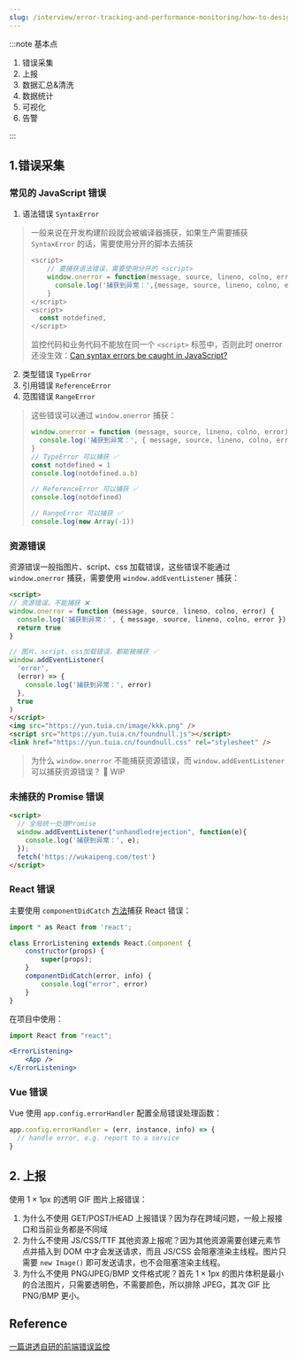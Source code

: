```yaml
---
slug: /interview/error-tracking-and-performance-monitoring/how-to-design-an-exception-monitoring-platform
---
```


:::note 基本点

1. 错误采集
2. 上报
3. 数据汇总&清洗
4. 数据统计
5. 可视化
6. 告警

:::


## 1.错误采集

### 常见的 JavaScript 错误

1. 语法错误 `SyntaxError`

> 一般来说在开发构建阶段就会被编译器捕获，如果生产需要捕获 `SyntaxError` 的话，需要使用分开的脚本去捕获
> 
> ```javascript
> <script>
>     // 要捕获语法错误，需要使用分开的 <script>
>     window.onerror = function(message, source, lineno, colno, error) {
>       console.log('捕获到异常：',{message, source, lineno, colno, error});
>     }
> </script>
> <script>
>   const notdefined,
> </script>
> ```
> 
> 监控代码和业务代码不能放在同一个 `<script>` 标签中，否则此时 onerror 还没生效：[Can syntax errors be caught in JavaScript?](https://stackoverflow.com/questions/5963045/can-syntax-errors-be-caught-in-javascript)

2. 类型错误 `TypeError`
3. 引用错误 `ReferenceError`
4. 范围错误 `RangeError`

> 这些错误可以通过 `window.onerror` 捕获：
> 
> ```javascript
> window.onerror = function (message, source, lineno, colno, error) {
>   console.log('捕获到异常：', { message, source, lineno, colno, error })
> }
> // TypeError 可以捕获 ✅
> const notdefined = 1
> console.log(notdefined.a.b)
> 
> // ReferenceError 可以捕获 ✅
> console.log(notdefined)
> 
> // RangeError 可以捕获 ✅
> console.log(new Array(-1))
> ```

### 资源错误

资源错误一般指图片、script、css 加载错误，这些错误不能通过 `window.onerror` 捕获，需要使用 `window.addEventListener` 捕获：

```html
<script>
// 资源错误，不能捕获 ❌
window.onerror = function (message, source, lineno, colno, error) {
  console.log('捕获到异常：', { message, source, lineno, colno, error })
  return true
}

// 图片、script、css加载错误，都能被捕获 ✅
window.addEventListener(
  'error',
  (error) => {
    console.log('捕获到异常：', error)
  },
  true
)
</script>
<img src="https://yun.tuia.cn/image/kkk.png" />
<script src="https://yun.tuia.cn/foundnull.js"></script>
<link href="https://yun.tuia.cn/foundnull.css" rel="stylesheet" />
```

> 为什么 `window.onerror` 不能捕获资源错误，而 `window.addEventListener` 可以捕获资源错误？
> 🚧 WIP

### 未捕获的 Promise 错误

```html
<script>
  // 全局统一处理Promise
  window.addEventListener("unhandledrejection", function(e){
    console.log('捕获到异常：', e);
  });
  fetch('https://wukaipeng.com/test')
</script>
```

### React 错误

主要使用 `componentDidCatch` [方法](https://react.dev/reference/react/Component#componentdidcatch)捕获 React 错误：

```jsx
import * as React from 'react';

class ErrorListening extends React.Component { 
    constructor(props) { 
        super(props); 
    }
    componentDidCatch(error, info) { 
        console.log("error", error)
    }
}
```

在项目中使用：

```jsx
import React from "react"; 

<ErrorListening> 
    <App /> 
</ErrorListening>
```

### Vue 错误

Vue 使用 `app.config.errorHandler` 配置全局错误处理函数：
```javascript
app.config.errorHandler = (err, instance, info) => {
  // handle error, e.g. report to a service
}
```

## 2. 上报

使用 $1\times1$px 的透明 GIF 图片上报错误：

1. 为什么不使用 GET/POST/HEAD 上报错误？因为存在跨域问题，一般上报接口和当前业务都是不同域
2. 为什么不使用 JS/CSS/TTF 其他资源上报呢？因为其他资源需要创建元素节点并插入到 DOM 中才会发送请求，而且 JS/CSS 会阻塞渲染主线程。图片只需要 `new Image()` 即可发送请求，也不会阻塞渲染主线程。
3. 为什么不使用 PNG/JPEG/BMP 文件格式呢？首先 $1\times1$px 的图片体积是最小的合法图片，只需要透明色，不需要颜色，所以排除 JPEG，其次 GIF 比 PNG/BMP 更小。
## Reference
[一篇讲透自研的前端错误监控](https://juejin.cn/post/6987681953424080926)